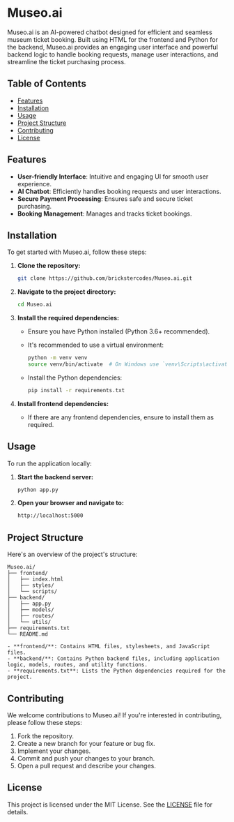 # Museo.ai

Museo.ai is an AI-powered chatbot designed for efficient and seamless museum ticket booking. Built using HTML for the frontend and Python for the backend, Museo.ai provides an engaging user interface and powerful backend logic to handle booking requests, manage user interactions, and streamline the ticket purchasing process.

## Table of Contents

- [Features](#features)
- [Installation](#installation)
- [Usage](#usage)
- [Project Structure](#project-structure)
- [Contributing](#contributing)
- [License](#license)

## Features

- **User-friendly Interface**: Intuitive and engaging UI for smooth user experience.
- **AI Chatbot**: Efficiently handles booking requests and user interactions.
- **Secure Payment Processing**: Ensures safe and secure ticket purchasing.
- **Booking Management**: Manages and tracks ticket bookings.

## Installation

To get started with Museo.ai, follow these steps:

1. **Clone the repository:**

    ```sh
    git clone https://github.com/brickstercodes/Museo.ai.git
    ```

2. **Navigate to the project directory:**

    ```sh
    cd Museo.ai
    ```

3. **Install the required dependencies:**

    - Ensure you have Python installed (Python 3.6+ recommended).
    - It's recommended to use a virtual environment:

        ```sh
        python -m venv venv
        source venv/bin/activate  # On Windows use `venv\Scripts\activate`
        ```

    - Install the Python dependencies:

        ```sh
        pip install -r requirements.txt
        ```

4. **Install frontend dependencies:**

    - If there are any frontend dependencies, ensure to install them as required.

## Usage

To run the application locally:

1. **Start the backend server:**

    ```sh
    python app.py
    ```

2. **Open your browser and navigate to:**

    ```sh
    http://localhost:5000
    ```

## Project Structure

Here's an overview of the project's structure:

```plaintext
Museo.ai/
├── frontend/
│   ├── index.html
│   ├── styles/
│   └── scripts/
├── backend/
│   ├── app.py
│   ├── models/
│   ├── routes/
│   └── utils/
├── requirements.txt
└── README.md

- **frontend/**: Contains HTML files, stylesheets, and JavaScript files.
- **backend/**: Contains Python backend files, including application logic, models, routes, and utility functions.
- **requirements.txt**: Lists the Python dependencies required for the project.
```
## Contributing

We welcome contributions to Museo.ai! If you're interested in contributing, please follow these steps:

1. Fork the repository.
2. Create a new branch for your feature or bug fix.
3. Implement your changes.
4. Commit and push your changes to your branch.
5. Open a pull request and describe your changes.

## License

This project is licensed under the MIT License. See the [LICENSE](LICENSE) file for details.
